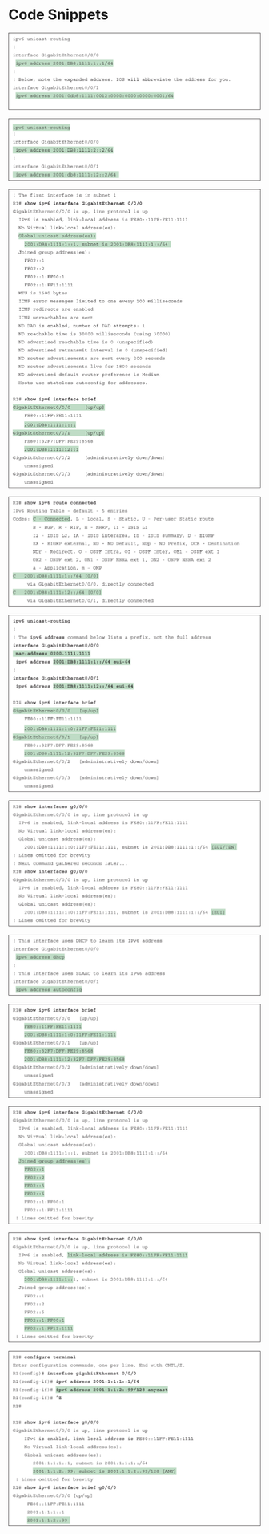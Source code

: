 # Code Snippets

[![Images](images/vol1_f0672-01.jpg)](vol1_ch27.md#f0672-01a)

[![Images](images/vol1_f0672-02.jpg)](vol1_ch27.md#f0672-02a)

[![Images](images/vol1_f0673-01.jpg)](vol1_ch27.md#f0673-01a)

[![Images](images/vol1_f0674-01.jpg)](vol1_ch27.md#f0674-01a)

[![Images](images/vol1_f0677-01.jpg)](vol1_ch27.md#f0677-01a)

[![Images](images/vol1_f0679-01.jpg)](vol1_ch27.md#f0679-01a)

[![Images](images/vol1_f0679-02.jpg)](vol1_ch27.md#f0679-02a)

[![Images](images/vol1_f0682-01.jpg)](vol1_ch27.md#f0682-01a)

[![Images](images/vol1_f0685-01.jpg)](vol1_ch27.md#f0685-01a)

[![Images](images/vol1_f0688-01.jpg)](vol1_ch27.md#f0688-01a)

[![Images](images/vol1_f0690-01.jpg)](vol1_ch27.md#f0690-01a)